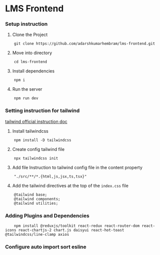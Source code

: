 # LMS Frontend

### Setup instruction

1. Clone the Project

```
    git clone https://github.com/adarshkumarhembram/lms-frontend.git
```

2. Move into directory

```
    cd lms-frontend
```

3. Install dependencies

```
    npm i
```

4. Run the server

```
    npm run dev
```


### Setting instruction for tailwind

[tailwind official instruction doc](https://tailwindcss.com/docs/installation)

1. Install tailwindcss

```
    npm install -D tailwindcss
```

2. Create config tailwind file

```
    npx tailwindcss init
```

3. Add file Instruction to tailwind config file in the content property

```
    "./src/**/*.{html,js,jsx,ts,tsx}"
```

4. Add the tailwind directives at the top of the `index.css` file

```
    @tailwind base;
    @tailwind components;
    @tailwind utilities;
```

### Adding Plugins and Dependencies

```
    npm install @reduxjs/toolkit react-redux react-router-dom react-icons react-chartjs-2 chart.js daisyui react-hot-toast @tailwindcss/line-clamp axios
```

### Configure auto import sort esline